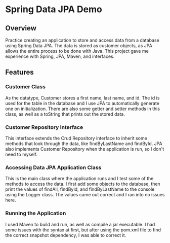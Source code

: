 # Spring Data JPA Demo

## Overview

Practice creating an application to store and access data from a database using Spring Data JPA. The data is stored as customer objects, as JPA allows the entire process to be done with Java. This project gave me experience with Spring, JPA, Maven, and interfaces.

## Features

### Customer Class

As the datatype, Customer stores a first name, last name, and id. The id is used for the table in the database and I use JPA to automatically generate one on initialization. There are also some getter and setter methods in this class, as well as a toString that prints out the stored data.

### Customer Repository Interface

This interface extends the Crud Repository interface to inherit some methods that look through the data, like findByLastName and findById. JPA also implements Customer Repository when the application is run, so I don't need to myself.

### Accessing Data JPA Application Class
This is the main class where the application runs and I test some of the methods to access the data. I first add some objects to the database, then print the values of findAll, findById, and findByLastName to the console using the Logger class. The values came out correct and I ran into no issues here.

### Running the Application

I used Maven to build and run, as well as compile a jar executable. I had some issues with the syntax at first, but after using the pom.xml file to find the correct snapshot dependency, I was able to correct it.


